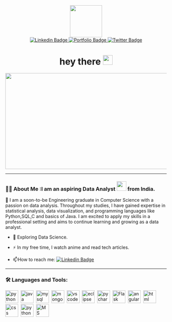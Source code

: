 <div id="header" align="center">
<img src="https://media.giphy.com/media/52BEUlBWo5ZHQszdSS/giphy.gif" width="100"/>
</div>
<div id="badges" align="center">
<a href="https://www.linkedin.com/in/surbhipriya/">
<img src="https://img.shields.io/badge/Linkedin-blue?style=for-the-badge&logo=linkedin &logoColor=white" alt="Linkedin Badge"/>
</a>
<a href="https:btspriya0109.wixsite.com/surbhisabode">
<img src="https://img.shields.io/badge/Portfolio-Blue?style=for-the-badge&logo=Portfolio &logoColor=white" alt="Portfolio Badge"/>
</a>
<a href="https://www.twitter.com/_priya_twt">
<img src="https://img.shields.io/badge/Twitter-blue?style=for-the-badge&logo=twitter &logoColor=white" alt="Twitter Badge"/>
</a>
</div>
 <h1 align="center">
  hey there
  <img src="https://media.giphy.com/media/hvRJCLFzcasrR4ia7z/giphy.gif" width="30px"/>
</h1>
<div align="center">
  <img src="https://media.giphy.com/media/dWesBcTLavkZuG35MI/giphy.gif" width="600" height="300"/>
</div>

---

### :woman_technologist: About Me :I am an aspiring Data Analyst <img src="https://media.giphy.com/media/WUlplcMpOCEmTGBtBW/giphy.gif" width="30"> from India.

:telescope: I am a soon-to-be Engineering graduate in Computer Science with a passion on data analysis. Throughout my studies, I have gained expertise in statistical analysis, data visualization, and programming languages like Python,SQL,C and basics of Java. I am excited to apply my skills in a professional setting and aims to continue learning and growing as a data analyst.

- :seedling: Exploring Data Science.

- :zap: In my free time, I watch anime and read tech articles.

- :mailbox:How to reach me: [![Linkedin Badge](https://img.shields.io/badge/-Linkedin-blue?style=flat&logo=Linkedin&logoColor=white)](https://www.linkedin.com/in/surbhipriya/)

---

### :hammer_and_wrench: Languages and Tools:
<div>
 <img src="https://github.com/devicons/devicon/icons/angularjs/angularjs-original.svg" title="Python" alt="python" width="40" height="40"/>&nbsp;
 <img src="https://github.com/devicons/devicon/icons/angularjs/angularjs-original.svg" title="Java basics" alt="java" width="40" height="40"/>&nbsp;
 <img src="https://github.com/devicons/devicon/icons/angularjs/angularjs-original.svg" title="MySQL" alt="mysql" width="40" height="40"/>&nbsp;
 <img src="https://github.com/devicons/devicon/icons/angularjs/angularjs-original.svg" title="MongoDB basics" alt="mongodb" width="40" height="40"/>&nbsp;
 <img src="https://github.com/devicons/devicon/icons/angularjs/angularjs-original.svg" title="VS Code" alt="vscode" width="40" height="40"/>&nbsp;
 <img src="https://github.com/devicons/devicon/icons/angularjs/angularjs-original.svg" title="Eclipse" alt="eclipse" width="40" height="40"/>&nbsp;
 <img src="https://github.com/devicons/devicon/icons/angularjs/angularjs-original.svg" title="Pycharm" alt="pycharm" width="40" height="40"/>&nbsp;
 <img src="https://github.com/devicons/devicon/icons/angularjs/angularjs-original.svg" title="Flask" alt="Flask" width="40" height="40"/>&nbsp;
  <img src="https://github.com/devicons/devicon/icons/angularjs/angularjs-original.svg" title="Angular" alt="angular" width="40" height="40"/>&nbsp;
  <img src="https://github.com/devicons/devicon/icons/angularjs/angularjs-original.svg" title="HTML" alt="html" width="40" height="40"/>&nbsp;
  <img src="https://github.com/devicons/devicon/icons/angularjs/angularjs-original.svg" title="CSS" alt="css" width="40" height="40"/>&nbsp;
 <img src="https://github.com/devicons/devicon/icons/angularjs/angularjs-original.svg" title="Tableau" alt="python" width="40" height="40"/>&nbsp;
 <img src="https://www.flaticon.com/free-icon/excel_888850" title="MS Excel" width="40" height="40"/>&nbsp;
 </div>
 
